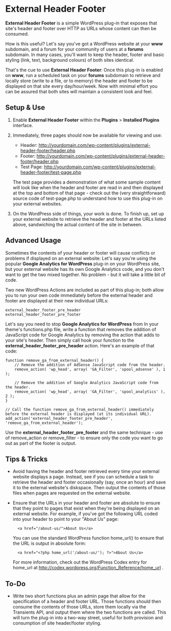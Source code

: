 # External Header Footer #

**External Header Footer** is a simple WordPress plug-in that exposes that site's header and footer over HTTP as URLs whose content can then be consumed. 

How is this useful? Let's say you've got a WordPress website at your **www** subdomain, and a forum for your community of users at a **forums** subdomain. 
In many cases, you'll want to keep the header, footer and basic styling (link, text, background colours) of both sites identical. 

That's the cue to use **External Header Footer**: Once this plug-in is enabled on **www**, run a scheduled task on your **forums** subdomain to retrieve 
and locally store (write to a file, or to memory) the header and footer to be displayed on that site every day/hour/week. Now with minimal effort you can 
be assured that both sites will maintain a consistent look and feel.


## Setup & Use ##

1. Enable **External Header Footer** within the **Plugins** > **Installed Plugins** interface.

2. Immediately, three pages should now be available for viewing and use:
   * Header: http://yourdomain.com/wp-content/plugins/external-header-footer/header.php
   * Footer: http://yourdomain.com/wp-content/plugins/external-header-footer/header.php
   * Test Page: http://yourdomain.com/wp-content/plugins/external-header-footer/test-page.php
   
   The test page provides a demonstration of what some sample content will look like when the header and footer are read in and then displayed at the top 
   and bottom of that page - check out the (very straightforward) source code of test-page.php to understand how to use this plug-in on your external 
   websites.

3. On the WordPress side of things, your work is done. To finish up, set up your external website to retrieve the header and footer at the URLs listed 
   above, sandwiching the actual content of the site in between. 


## Advanced Usage ##

Sometimes the contents of your header or footer will cause conflicts or problems if displayed on an external website: Let's say you're using the popular 
**Google Analytics for WordPress** plug-in on your WordPress site, but your external website has its own Google Analytics code, and you don't want to get 
the two mixed together. No problem - but it will take a little bit of code. 

Two new WordPress Actions are included as part of this plug-in; both allow you to run your own code immediately before the external header and footer 
are displayed at their new individual URLs:

	external_header_footer_pre_header
	external_header_footer_pre_footer

Let's say you need to stop **Google Analytics for WordPress** from  In your theme's functions.php file, write a function that removes the addition of 
JavaScript code for Google Analytics by removing the action that adds to your site's header. Then simply call hook your function to the
**external_header_footer_pre_header** action. Here's an example of that code:

	function remove_ga_from_external_header() {
		// Remove the addition of AdSense JavaScript code from the header.
		remove_action( 'wp_head', array( 'GA_Filter', 'spool_adsense' ), 1 );

		// Remove the addition of Google Analytics JavaScript code from the header.
		remove_action( 'wp_head', array( 'GA_Filter', 'spool_analytics' ), 2 );
	}

	// Call the function remove_ga_from_external_header() immediately before the external header is displayed (at its individual URL).
	add_action('external_header_footer_pre_header', 'remove_ga_from_external_header');

Use the **external_header_footer_pre_footer** and the same technique - use of remove_action or remove_filter - to ensure only the code you want to go 
out as part of the footer is output.


## Tips & Tricks ##

* Avoid having the header and footer retrieved every time your external website displays a page. Instead, see if you can schedule a task to retrieve the 
  header and footer occasionally (say, once an hour) and save it to the external website's diskspace. Then output the contents of those files when pages 
  are requested on the external website. 

* Ensure that the URLs in your header and footer are absolute to ensure that they point to pages that exist when they're being displayed on an external 
  website. For example, if you've got the following URL coded into your header to point to your "About Us" page:

		<a href="/about-us/">About Us</a>

  You can use the standard WordPress function home_url() to ensure that the URL is output in absolute form:

  		<a href="<?php home_url('/about-us/'); ?>">About Us</a>

  For more information, check out the WordPress Codex entry for home_url at http://codex.wordpress.org/Function_Reference/home_url .


## To-Do ##

* Write two short functions plus an admin page that allow for the specification of a header and footer URL. Those functions should then consume the 
  contents of those URLs, store them locally via the Transients API, and output them where the two functions are called. This will turn the plug-in 
  into a two-way street, useful for both provision and consumption of site header/footer styling.